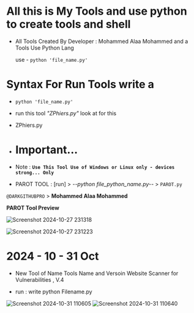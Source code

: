 # All this is My Tools and use python to create tools and shell

- All Tools Created By Developer : Mohammed Alaa Mohammed and a Tools Use Python Lang

  use - ```python 'file_name.py'```



# Syntax For Run Tools write a 

- ```python 'file_name.py'```

* run this tool *"ZPhiers.py"* look at for this
- ZPhiers.py

- # Important...
  
-  Note : **```Use This Tool Use of Windows or Linux only - devices strong... Only```**
 

- PAROT TOOL : [run] > _--python file_python_name.py--_ > ```PAROT.py```
  
 ```@DARKGITHUBPRO``` > **Mohammed Alaa Mohammed**


 __PAROT Tool Preview__


 ![Screenshot 2024-10-27 231318](https://github.com/user-attachments/assets/eb0de50b-316e-4eb6-a576-b4ff5471b411)

![Screenshot 2024-10-27 231223](https://github.com/user-attachments/assets/ad05658b-4782-435b-af2b-cbfb9946643f)

# 2024 - 10 - 31 Oct

- New Tool of Name Tools Name and Versoin Website Scanner for Vulnerabilities , V.4

- run : write python Filename.py
  
![Screenshot 2024-10-31 110605](https://github.com/user-attachments/assets/5c422b46-8f36-421e-b7b5-c554e23539d8)
![Screenshot 2024-10-31 110640](https://github.com/user-attachments/assets/0e73e369-760f-47a8-9d0e-a40c1f759157)


